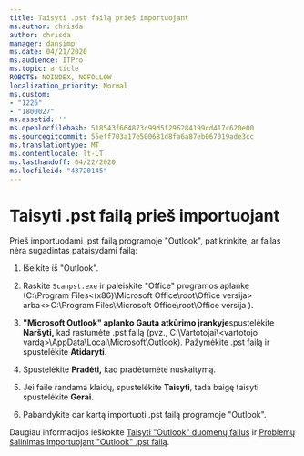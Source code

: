 ```yaml
---
title: Taisyti .pst failą prieš importuojant
ms.author: chrisda
author: chrisda
manager: dansimp
ms.date: 04/21/2020
ms.audience: ITPro
ms.topic: article
ROBOTS: NOINDEX, NOFOLLOW
localization_priority: Normal
ms.custom:
- "1226"
- "1800027"
ms.assetid: ''
ms.openlocfilehash: 518543f664873c99d5f296284199cd417c620e00
ms.sourcegitcommit: 55eff703a17e500681d8fa6a87eb067019ade3cc
ms.translationtype: MT
ms.contentlocale: lt-LT
ms.lasthandoff: 04/22/2020
ms.locfileid: "43720145"
---
```

# <a name="repair-pst-file-before-importing"></a>Taisyti .pst failą prieš importuojant

Prieš importuodami .pst failą programoje "Outlook", patikrinkite, ar failas nėra sugadintas pataisydami failą:

1. Išeikite iš "Outlook".

2. Raskite `Scanpst.exe` ir paleiskite "Office" programos aplanke (C:\Program Files\<(x86)\Microsoft Office\root\Office versija\> arba\<\>C:\Program Files\Microsoft Office\root\Office versija ).

3. **"Microsoft Outlook" aplanko Gauta atkūrimo įrankyje**spustelėkite **Naršyti,** kad rastumėte .pst failą (pvz., C:\Vartotojai\\<vartotojo vardą\>\AppData\Local\Microsoft\Outlook). Pažymėkite .pst failą ir spustelėkite **Atidaryti**.

4. Spustelėkite **Pradėti,** kad pradėtumėte nuskaitymą.

5. Jei faile randama klaidų, spustelėkite **Taisyti**, tada baigę taisyti spustelėkite **Gerai.**

6. Pabandykite dar kartą importuoti .pst failą programoje "Outlook".

Daugiau informacijos ieškokite [Taisyti "Outlook" duomenų failus](https://support.office.com/article/25663bc3-11ec-4412-86c4-60458afc5253) ir [Problemų šalinimas importuojant "Outlook" .pst failą](https://support.office.com/article/2d2e50dc-5c36-4ab2-ab50-f1be733b3d6e).
